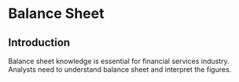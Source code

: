 # Balance Sheet

## Introduction

Balance sheet knowledge is essential for financial services industry. Analysts need to understand balance sheet and interpret the figures. 

